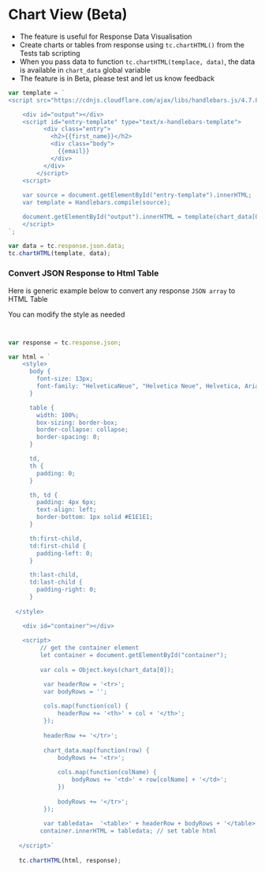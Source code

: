 # Chart View (Beta)
- The feature is useful for Response Data Visualisation
- Create charts or tables from response using `tc.chartHTML()` from the Tests tab scripting
- When you pass data to function `tc.chartHTML(templace, data)`, the data is available in `chart_data` global variable
- The feature is in Beta, please test and let us know feedback

```js
var template = `
<script src="https://cdnjs.cloudflare.com/ajax/libs/handlebars.js/4.7.8/handlebars.min.js"></script>

    <div id="output"></div>
    <script id="entry-template" type="text/x-handlebars-template">
          <div class="entry">
            <h2>{{first_name}}</h2>
            <div class="body">
              {{email}}
            </div>
          </div>
        </script>
    <script>
    
    var source = document.getElementById("entry-template").innerHTML;
    var template = Handlebars.compile(source);

    document.getElementById("output").innerHTML = template(chart_data[0]);
    </script>
`;

var data = tc.response.json.data;
tc.chartHTML(template, data);
```


### Convert JSON Response to Html Table
Here is generic example below to convert any response `JSON array` to HTML Table

You can modify the style as needed


```js


var response = tc.response.json;

var html = `
    <style>
      body {
        font-size: 13px;
        font-family: "HelveticaNeue", "Helvetica Neue", Helvetica, Arial, sans-serif;
      }

      table {
        width: 100%;
        box-sizing: border-box;
        border-collapse: collapse;
        border-spacing: 0;
      }

      td,
      th {
        padding: 0;
      }

      th, td {
        padding: 4px 6px;
        text-align: left;
        border-bottom: 1px solid #E1E1E1;
      }

      th:first-child,
      td:first-child {
        padding-left: 0;
      }

      th:last-child,
      td:last-child {
        padding-right: 0;
      }
  
  </style>

    <div id="container"></div>
    
    <script>
         // get the container element
         let container = document.getElementById("container");
         
         var cols = Object.keys(chart_data[0]);

          var headerRow = '<tr>';
          var bodyRows = '';
      
          cols.map(function(col) {
              headerRow += '<th>' + col + '</th>';
          });
      
          headerRow += '</tr>';
      
          chart_data.map(function(row) {
              bodyRows += '<tr>';
      
              cols.map(function(colName) {
                  bodyRows += '<td>' + row[colName] + '</td>';
              })
      
              bodyRows += '</tr>';
          });
      
          var tabledata=  '<table>' + headerRow + bodyRows + '</table>';
         container.innerHTML = tabledata; // set table html
      
   </script>`
   
   tc.chartHTML(html, response);
```


